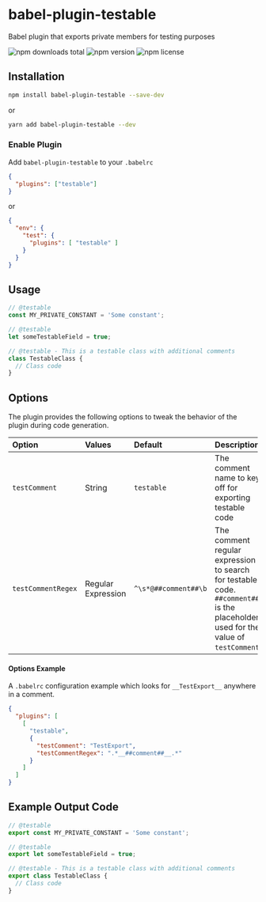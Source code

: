 # babel-plugin-testable

Babel plugin that exports private members for testing purposes

![npm downloads total](https://img.shields.io/npm/dt/babel-plugin-testable.svg) ![npm version](https://img.shields.io/npm/v/babel-plugin-testable.svg) ![npm license](https://img.shields.io/npm/l/babel-plugin-testable.svg)

## Installation

```sh
npm install babel-plugin-testable --save-dev
```
or
```sh
yarn add babel-plugin-testable --dev
```

### Enable Plugin

Add `babel-plugin-testable` to your `.babelrc`

```json
{
  "plugins": ["testable"]
}
```
or 
```json
{
  "env": {
    "test": {
      "plugins": [ "testable" ]
    }
  }
}
```

## Usage

```javascript
// @testable
const MY_PRIVATE_CONSTANT = 'Some constant';

// @testable
let someTestableField = true;

// @testable - This is a testable class with additional comments
class TestableClass {
  // Class code
}
```

## Options

The plugin provides the following options to tweak the behavior of the plugin during code generation.

| Option | Values | Default | Description  |
| :--- | :--- | :--- | :--- |
| `testComment` | String | `testable` | The comment name to key off for exporting testable code |
| `testCommentRegex` | Regular Expression | `^\s*@##comment##\b` | The comment regular expression to search for testable code. `##comment##` is the placeholder used for the value of `testComment`. |

#### Options Example

A `.babelrc` configuration example which looks for `__TestExport__` anywhere in a comment.

```json
{
  "plugins": [
    [ 
      "testable", 
      {
        "testComment": "TestExport",
        "testCommentRegex": ".*__##comment##__.*"
      }
    ]
  ]
}
```

## Example Output Code

```javascript
// @testable
export const MY_PRIVATE_CONSTANT = 'Some constant';

// @testable
export let someTestableField = true;

// @testable - This is a testable class with additional comments
export class TestableClass {
  // Class code
}
```
